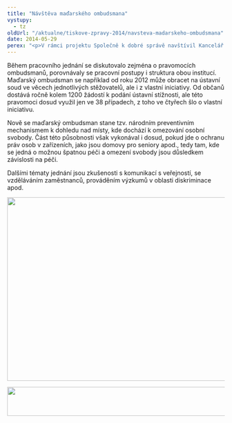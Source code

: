 ```yaml
---
title: "Návštěva maďarského ombudsmana"
vystupy:
  - tz
oldUrl: "/aktualne/tiskove-zpravy-2014/navsteva-madarskeho-ombudsmana"
date: 2014-05-29
perex: "<p>V rámci projektu Společně k dobré správě navštívil Kancelář veřejného ochránce práv maďarský ombudsman se svými kolegy.</p>"
---
```


<!-- imported from the old website -->

<p>Během pracovního jednání se diskutovalo zejména o pravomocích ombudsmanů, porovnávaly se pracovní postupy i struktura obou institucí. Maďarský ombudsman se například od roku 2012 může obracet na ústavní soud ve věcech jednotlivých stěžovatelů, ale i z vlastní iniciativy. Od občanů dostává ročně kolem 1200 žádostí k podání ústavní stížnosti, ale této pravomoci dosud využil jen ve 38 případech, z toho ve čtyřech šlo o vlastní iniciativu.</p><p>Nově se maďarský ombudsman stane tzv. národním preventivním mechanismem k dohledu nad místy, kde dochází k omezování osobní svobody. Část této působnosti však vykonával i dosud, pokud jde o ochranu práv osob v zařízeních, jako jsou domovy pro seniory apod., tedy tam, kde se jedná o možnou špatnou péči a omezení svobody jsou důsledkem závislosti na péči.</p><p>Dalšími tématy jednání jsou zkušenosti s komunikací s veřejností, se vzděláváním zaměstnanců, prováděním výzkumů v oblasti diskriminace apod.</p><p><img src="https://www.ochrance.cz/uploads/RTEmagicC_madar-omb.jpg.jpg" height="425" width="629" alt="" /></p><p><img src="https://www.ochrance.cz/uploads/RTEmagicC_esf_eu_02.jpg.jpg" height="67" width="622" alt="" /></p>
